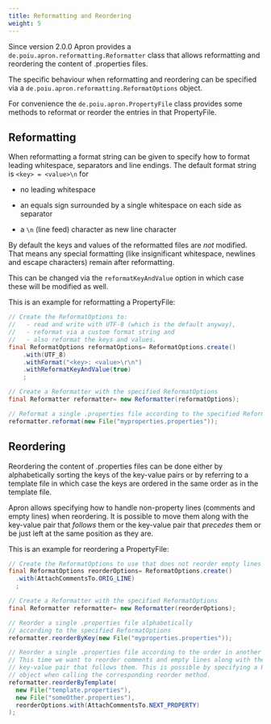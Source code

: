 ```yaml
---
title: Reformatting and Reordering
weight: 5
---
```


Since version 2.0.0 Apron provides a
`de.poiu.apron.reformatting.Reformatter` class that allows reformatting and
reordering the content of .properties files.

The specific behaviour when reformatting and reordering can be specified
via a `de.poiu.apron.reformatting.ReformatOptions` object.

For convenience the `de.poiu.apron.PropertyFile` class provides some
methods to reformat or reorder the entries in that PropertyFile.

## Reformatting

When reformatting a format string can be given to specify how to format
leading whitespace, separators and line endings. The default format
string is `<key> = <value>\n` for

  - no leading whitespace

  - an equals sign surrounded by a single whitespace on each side as
    separator

  - a `\n` (line feed) character as new line character

By default the keys and values of the reformatted files are _not_
modified. That means any special formatting (like insignificant
whitespace, newlines and escape characters) remain after reformatting.

This can be changed via the `reformatKeyAndValue` option in which case
these will be modified as well.

This is an example for reformatting a
PropertyFile:

``` java
// Create the ReformatOptions to:
//   - read and write with UTF-8 (which is the default anyway),
//   - reformat via a custom format string and 
//   - also reformat the keys and values.
final ReformatOptions reformatOptions= ReformatOptions.create()
    .with(UTF_8)
    .withFormat("<key>: <value>\r\n")
    .withReformatKeyAndValue(true)
    ;

// Create a Reformatter with the specified ReformatOptions
final Reformatter reformatter= new Reformatter(reformatOptions);

// Reformat a single .properties file according to the specified ReformatOptions
reformatter.reformat(new File("myproperties.properties"));
```

## Reordering

Reordering the content of .properties files can be done either by
alphabetically sorting the keys of the key-value pairs or by referring
to a template file in which case the keys are ordered in the same order
as in the template file.

Apron allows specifying how to handle non-property lines (comments and
empty lines) when reordering. It is possible to move them along with the
key-value pair that _follows_ them or the key-value pair that _precedes_
them or be just left at the same position as they are.

This is an example for reordering a
PropertyFile:

``` java
// Create the ReformatOptions to use that does not reorder empty lines and comments
final ReformatOptions reorderOptions= ReformatOptions.create()
  .with(AttachCommentsTo.ORIG_LINE)
  ;

// Create a Reformatter with the specified ReformatOptions
final Reformatter reformatter= new Reformatter(reorderOptions);

// Reorder a single .properties file alphabetically 
// according to the specified ReformatOptions
reformatter.reorderByKey(new File("myproperties.properties"));

// Reorder a single .properties file according to the order in another .properties file
// This time we want to reorder comments and empty lines along with the 
// key-value pair that follows them. This is possible by specifying a ReformatOptions 
// object when calling the corresponding reorder method.
reformatter.reorderByTemplate(
  new File("template.properties"),
  new File("someOther.properties"),
  reorderOptions.with(AttachCommentsTo.NEXT_PROPERTY)
);
```

